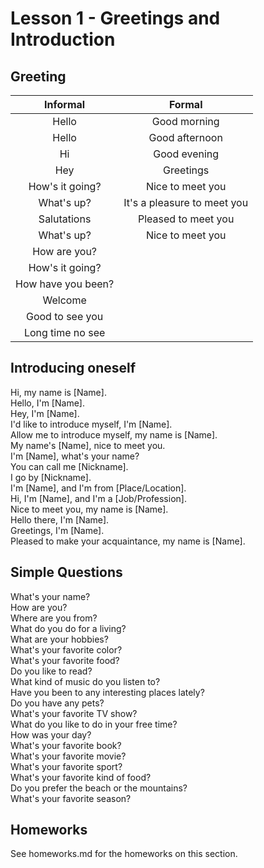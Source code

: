 # Lesson 1 - Greetings and Introduction
## Greeting

Informal |  Formal
:----------------:|:-------:
Hello             | Good morning 
Hello             | Good afternoon
Hi                | Good evening
Hey               | Greetings
How's it going?   | Nice to meet you
What's up?        | It's a pleasure to meet you
Salutations       | Pleased to meet you
What's up?        | Nice to meet you
How are you?      |
How's it going?   |
How have you been?|
Welcome           |
Good to see you   |
Long time no see  |

## Introducing oneself
Hi, my name is [Name].<br/>
Hello, I'm [Name].<br/>
Hey, I'm [Name].<br/>
I'd like to introduce myself, I'm [Name].<br/>
Allow me to introduce myself, my name is [Name].<br/>
My name's [Name], nice to meet you.<br/>
I'm [Name], what's your name?<br/>
You can call me [Nickname].<br/>
I go by [Nickname].<br/>
I'm [Name], and I'm from [Place/Location].<br/>
Hi, I'm [Name], and I'm a [Job/Profession].<br/>
Nice to meet you, my name is [Name].<br/>
Hello there, I'm [Name].<br/>
Greetings, I'm [Name].<br/>
Pleased to make your acquaintance, my name is [Name].<br/>

## Simple Questions
What's your name?<br/>
How are you?<br/>
Where are you from?<br/>
What do you do for a living?<br/>
What are your hobbies?<br/>
What's your favorite color?<br/>
What's your favorite food?<br/>
Do you like to read?<br/>
What kind of music do you listen to?<br/>
Have you been to any interesting places lately?<br/>
Do you have any pets?<br/>
What's your favorite TV show?<br/>
What do you like to do in your free time?<br/>
How was your day?<br/>
What's your favorite book?<br/>
What's your favorite movie?<br/>
What's your favorite sport?<br/>
What's your favorite kind of food?<br/>
Do you prefer the beach or the mountains?<br/>
What's your favorite season?<br/>

## Homeworks
See homeworks.md for the homeworks on this section.
